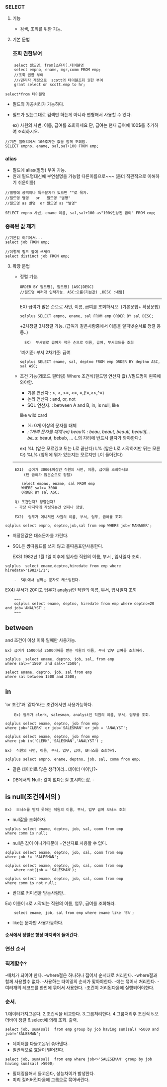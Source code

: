 


### SELECT 
1) 기능
    - 검색, 조회를 위한 기능.
2) 기본 문법

    ### 조회 권한부여
~~~
    select 필드명, from[소유자].테이블명
    select empno, ename, mgr,comm FROM emp;
    //조회 권한 부여
    ///관리자 계정으로  scott의 테이블조회 권한 부여
    grant select on scott.emp to hr;
~~~ 
    
~~~
select*from 테이블명
~~~

- 필드의 가공처리가 가능하다.
- 필드가 있는그대로 검색만 하는게 아니라 변형해서 사용할 수 있다.
  
    ex)  사원의 사번, 이름, 급여를 조회하세요
    단, 급여는 현재 급여에 100$를 추가하여 조회하시오.
~~~
//기존 셀러리에서 100추가한 값을 함께 조회함.
SELECT empno, ename, sal,sal+100 FROM emp;
~~~

### alias
- 필드에 alias(별명)  부여 가능.
- 원래 필드명대신에 부연설명을 가능함 다른이름으로~~~ (좀더 직관적으로 이해하기 쉬운이름) 
~~~
//별명에 공백이나 특수문자가 있으면 ""로 묶자.
//필드명 별명   or   필드명 "별명"
//필드명 as 별명  or 필드명 as "별명"  

SELECT empno 사번, ename 이름, sal,sal+100 as"100$인상된 급여" FROM emp;
~~~

### 중복된 값 제거

~~~ 
//기본값 여기에서... 
select job FROM emp;

//이렇게 필드 앞에 쓰세요
select distinct job FROM emp;
~~~ 	



3) 확장 문법

    - 정렬 기능.
        ~~~
        ORDER BY 필드명[, 필드명] [ASC|DESC]
        //필드명 여러개 입력가능. ASC:오름(기본값) ,DESC :내림]
        ~~~
        ------------
        EX)  급여가 많은 순으로 사번, 이름, 급여를 조회하시오.	(기본문법+ 확장문법) 
        ~~~ 
        sqlplus SELECT empno, ename, sal FROM emp ORDER BY sal DESC;
        ~~~ 
    
    
        +2차정렬 3차정렬 가능.
        (급여가 같은사람중에서 이름을 알파벳순서로 정렬 등등..) 

            EX)  부서별로 급여가 적은 순으로 이름, 급여, 부서코드를 조회
            

        1차기준: 부서
        2차기준: 급여

        ~~~ 
        sqlplus SELECT ename, sal, deptno FROM emp ORDER BY deptno ASC, sal ASC;
        ~~~ 



    - 조건 기능(레코드 필터링) 
        Where 조건식(필드명 연산자 값)  //필드명이 왼쪽에 와야함.
        - 기본 연산자 : >, <, >=, <=, =,(!=,<>,^=) 
        - 논리 연산자 : and, or, not
        - SQL 연산자. : between A and B, in, is null, like

        like wild card
        - %: 0개 이상의 문자를 대체
        - _: 1개의 문자를 대체
        ex)  beau% : beau, beaut, beauti, beautif...
            be_u_: beaut, bebub, ...
            (_의 자리에 반드시 글자가 와야한다.) 

        ex)  %L	(앞은 모르겠고 뒤는 L로 끝난다) 
            L%	(앞은 L로 시작하지만 뒤는 모른다) 
            %L%	(앞뒤에 뭐가 있는지는 모르지만 L이 들어간다) 

    --------
        EX1)  급여가 3000$이상인 직원의 사번, 이름, 급여를 조회하시오
            (단 급여가 많은순으로 정렬) 
    
    ~~~ 
        select empno, ename, sal FROM emp 
        WHERE sal>= 3000 
        ORDER BY sal ASC;
    ~~~ 

        Q) 조건먼저? 정렬먼저?
        - 가장 마지막에 작성되는건 언제나 정렬.
        
        EX2)  업무가 메니져인 사원의 이름, 부서, 업무, 급여를 조회.

~~~ 
sqlplus select empno, deptno,job,sal from emp WHERE job='MANAGER';
~~~ 
- 저장된값은 대소문자를 가린다.
- SQL은 쌍따옴표를 쓰지 않고 홑따옴표만사용한다.



    EX3)  1982년 1월 1일 이후에 입사한 직원의 이름, 부서 , 입사일자 조회.
~~~ 
sqlplus  select ename,deptno,hiredate from emp where hiredate>'1982/1/1';
~~~ 
        -  SQL에서 날짜는 문자로 캐스팅된다.
    

EX4)  부서가 20이고 업무가 analyst인 직원의 이름, 부서, 입사일자 조회

        ~~~  
        sqlplus select ename, deptno, hiredate from emp where deptno=20 and job='ANALYST'; 
        ~~~ 




## between
and 조건이 이상 이하 일때만 사용가능.

    Ex) 급여가 1500이상 2500이하를 받는 직원의 이름, 부서 업무 급여를 조회하라.
~~~ 
sqlplus  select ename, deptno, job, sal, from emp 
where sal>='1500' and sal<='2500'; 
~~~ 

~~~ 
select ename, deptno, job, sal from emp
where sal between 1500 and 2500;
~~~ 


    

## in
'or 조건'과 '같다'라는 조건에서만 사용가능하다.

        Ex) 업무가 clerk, salesman, analyst인 직원의 이름, 부서, 업무를 조회.
    
~~~ 
sqlplus select ename, deptno, job from emp 
where job='CLERK' or job='SALESMAN' or job = 'ANALYST'; 

sqlplus select ename, deptno, job from emp 
where job in('CLERK','SALESMAN','ANALYST') ;
~~~ 


    Ex)  직원의 사번, 이름, 부서, 업무, 급여, 보너스를 조회하라.
~~~ 
sqlplus select empno, ename, deptno, job, sal, comm from emp;  
~~~ 

- 같은 데이터로 많은 생각이라.. 데이터 마이닝?-

- DB에서의 Null : 값이 없다는걸 표시하는값. - 


##  is null(조건에서의 ) 
    Ex)  보너스를 받지 못하는 직원의 이름, 부서, 업무 급여 보너스 조회
- null값을 조회하자.

~~~  
sqlplus select ename, deptno, job, sal, comm from emp  
where comm is null; 
~~~ 
- null은 값이 아니기때문에 =연산자로 사용할 수 없다.
~~~ 
sqlplus select ename, deptno, job, sal, comm from emp  
where job != 'SALESMAN';

sqlplus select ename, deptno, job, sal, comm from emp 
    where not(job = 'SALESMAN');

sqlplus select ename, deptno, job, sal, comm from emp  
where comm is not null;
~~~ 

-  반대로 커미션을 받는사람만..

    
Ex)  이름이 s로 시작되는 직원의 이름, 업무, 급여를 조회해라.
~~~ 
    select ename, job, sal from emp where ename like 'S%';  
~~~ 
- like는 문자만 사용가능하다.



#### 순서에서 정렬은 항상 마지막에 들어간다.


### 연산 순서

### 직계함수?

-매치가 되어야 한다.
-where절은 하나하나 집어서 순서대로 처리한다.
-where절과 함께 사용할수 없다. 
-사용하는 타이밍의 순서가 맞아야한다.
-얘는 묶어서 처리한다.
-여러개의 레코드를 한번에 묶어서 사용한다.
-조건이 처리된다음에 실행되어야한다.


### 순서.
1.데이터가지고온다.
2,조건식을 비교한다.
3.그룹처리한다.
4.그룹처리후 조건식
5.오더바이 정렬
6.select에 의해 조회. 출력.


~~~ 
select job, sum(sal)  from emp group by job having sum(sal) >5000 and job!='SALESMAN';
~~~ 
- 데이터를 다들고온뒤 솎아낸다..
- 일반적으로 효율이 떨어진다.

~~~ 
select job, sum(sal)  from emp where job<>'SALESEMAN' group by job having sum(sal) >5000;
~~~ 
- 필터링을해서 들고온다, 성능차이가 발생한다.
- 미리 걸러버린다음에 그룹으로 묶어버린다.
